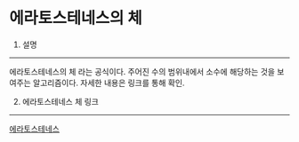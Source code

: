 에라토스테네스의 체 
=================

1. 설명
-------
에라토스테네스의 체 라는 공식이다.
주어진 수의 범위내에서 소수에 해당하는 것을 보여주는 알고리즘이다. 
자세한 내용은 링크를 통해 확인.

2. 에라토스테네스 체 링크 
-----------------------

[에라토스테네스](https://ko.wikipedia.org/wiki/%EC%97%90%EB%9D%BC%ED%86%A0%EC%8A%A4%ED%85%8C%EB%84%A4%EC%8A%A4%EC%9D%98_%EC%B2%B4, "Eratos")




